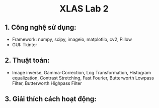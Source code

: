 <div align = center>
<h1>XLAS Lab 2</h1>
</div>

## 1. Công nghệ sử dụng:

 - Framework: numpy, scipy, imageio, matplotlib, cv2, Pillow
 - GUI: Tkinter

## 2. Thuật toán:

 - Image inverse, Gamma-Correction, Log Transformation, Histogram equalization, Contrast Stretching, Fast Fourier, Butterworth Lowpass Filter, Butterworth Highpass Filter

## 3. Giải thích cách hoạt động:

